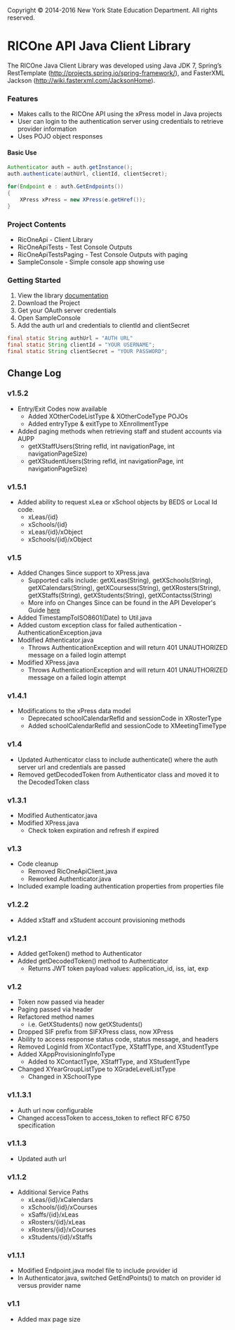 
Copyright © 2014-2016 New York State Education Department. All rights reserved.

# RICOne API Java Client Library
The RICOne Java Client Library was developed using Java JDK 7, Spring’s RestTemplate
(http://projects.spring.io/spring-framework/), and FasterXML Jackson (http://wiki.fasterxml.com/JacksonHome).

### Features
* Makes calls to the RICOne API using the xPress model in Java projects
* User can login to the authentication server using credentials to retrieve provider information
* Uses POJO object responses

#### Basic Use
```java
Authenticator auth = auth.getInstance(); 
auth.authenticate(authUrl, clientId, clientSecret);

for(Endpoint e : auth.GetEndpoints())
{
	XPress xPress = new XPress(e.getHref());
}
```

### Project Contents
* RicOneApi - Client Library
* RicOneApiTests - Test Console Outputs
* RicOneApiTestsPaging - Test Console Outputs with paging
* SampleConsole - Simple console app showing use

### Getting Started
1. View the library <a href="http://www.ricone.org/vendors/ric-one-api/java-client-developers-guide/" target="_blank">documentation</a>
2. Download the Project
3. Get your OAuth server credentials
4. Open SampleConsole
5. Add the auth url and credentials to clientId and clientSecret
```java
final static String authUrl = "AUTH URL"
final static String clientId = "YOUR USERNAME";
final static String clientSecret = "YOUR PASSWORD";
```
## Change Log
### v1.5.2
* Entry/Exit Codes now available
    * Added XOtherCodeListType & XOtherCodeType POJOs
    * Added entryType & exitType to XEnrollmentType
* Added paging methods when retrieving staff and student accounts via AUPP
    * getXStaffUsers(String refId, int navigationPage, int navigationPageSize)
    * getXStudentUsers(String refId, int navigationPage, int navigationPageSize)

### v1.5.1
* Added ability to request xLea or xSchool objects by BEDS or Local Id code.
	* xLeas/{id}
	* xSchools/{id}
	* xLeas/{id}/xObject
	* xSchools/{id}/xObject

### v1.5
* Added Changes Since support to XPress.java
	* Supported calls include: getXLeas(String), getXSchools(String), getXCalendars(String), getXCoursess(String), getXRosters(String), getXStaffs(String), getXStudents(String), getXContactss(String)
	* More info on Changes Since can be found in the API Developer's Guide <a href="http://www.ricone.org/vendors/ric-one-api/api-developers-guide/" target="_blank">here</a>
* Added TimestampToISO8601(Date) to Util.java
* Added custom exception class for failed authentication - AuthenticationException.java 
* Modified Athenticator.java 
	* Throws AuthenticationException and will return 401 UNAUTHORIZED message on a failed login attempt
* Modified XPress.java
	* Throws AuthenticationException and will return 401 UNAUTHORIZED message on a failed login attempt
	 
### v1.4.1
* Modifications to the xPress data model
	* Deprecated schoolCalendarRefId and sessionCode in XRosterType
	* Added schoolCalendarRefId and sessionCode to XMeetingTimeType

### v1.4
* Updated Authenticator class to include authenticate() where the auth server url and credentials are passed
* Removed getDecodedToken from Authenticator class and moved it to the DecodedToken class

### v1.3.1
* Modified Authenticator.java
* Modified XPress.java
	* Check token expiration and refresh if expired

### v1.3
* Code cleanup
	* Removed RicOneApiClient.java
	* Reworked Authenticator.java
* Included example loading authentication properties from properties file

### v1.2.2
* Added xStaff and xStudent account provisioning methods

### v1.2.1
* Added getToken() method to Authenticator
* Added getDecodedToken() method to Authenticator
	* Returns JWT token payload values: application_id, iss, iat, exp

### v1.2
* Token now passed via header
* Paging passed via header
* Refactored method names
	* i.e. GetXStudents() now getXStudents()
* Dropped SIF prefix from SIFXPress class, now XPress
* Ability to access response status code, status message, and headers
* Removed LoginId from XContactType, XStaffType, and XStudentType
* Added XAppProvisioningInfoType
	* Added to XContactType, XStaffType, and XStudentType
* Changed XYearGroupListType to XGradeLevelListType
	* Changed in XSchoolType

### v1.1.3.1
* Auth url now configurable
* Changed accessToken to access_token to reflect RFC 6750 specification

### v1.1.3
* Updated auth url

### v1.1.2
* Additional Service Paths
     * xLeas/{id}/xCalendars
     * xSchools/{id}/xCourses
     * xSaffs/{id}/xLeas
     * xRosters/{id}/xLeas
     * xRosters/{id}/xCourses
     * xStudents/{id}/xStaffs 

### v1.1.1
* Modified Endpoint.java model file to include provider id
* In Authenticator.java, switched GetEndPoints() to match on provider id versus provider name

### v1.1
* Added max page size
